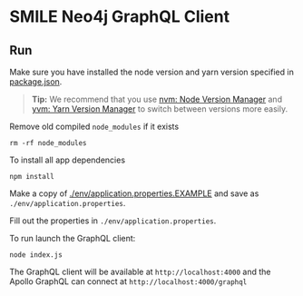 # SMILE Neo4j GraphQL Client

## Run

Make sure you have installed the node version and yarn version specified in
[package.json](https://github.com/mskcc/smile-dashboard/blob/master/package.json).

> **Tip:** We recommend that you use [nvm: Node Version Manager](https://github.com/nvm-sh/nvm) and [yvm: Yarn Version Manager](https://yvm.js.org/docs/overview) to switch between versions more easily.

Remove old compiled `node_modules` if it exists

```
rm -rf node_modules
```

To install all app dependencies

```
npm install
```

Make a copy of [./env/application.properties.EXAMPLE](./env/application.properties.EXAMPLE) and save as `./env/application.properties`.

Fill out the properties in `./env/application.properties`.

To run launch the GraphQL client:

```
node index.js
```

The GraphQL client will be available at `http://localhost:4000` and the Apollo GraphQL can connect at `http://localhost:4000/graphql`
